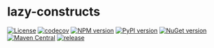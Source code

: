 # lazy-constructs

[![License](https://img.shields.io/badge/License-Apache%202.0-yellowgreen.svg)](https://opensource.org/licenses/Apache-2.0)
[![codecov](https://codecov.io/gh/lazinessdevs/lazy-constructs/branch/main/graph/badge.svg?token=ENFG0OQBOZ)](https://codecov.io/gh/lazinessdevs/lazy-constructs)
[![NPM version](https://img.shields.io/npm/v/lazy-constructs?label=pypi%20package&color=brightgreen)](https://badge.fury.io/js/lazy-constructs)
[![PyPI version](https://img.shields.io/pypi/v/lazy-constructs?label=pypi%20package&color=brightgreen)](https://badge.fury.io/py/lazy-constructs)
[![NuGet version](https://img.shields.io/nuget/v/LazyConstructs?label=nuget%20package&color=brightgreen)](https://badge.fury.io/nu/LazyConstructs)
[![Maven Central](https://img.shields.io/maven-central/v/com.lazinessdevs/lazyconstructs.svg?label=maven%20central&color=brightgreen)](https://search.maven.org/search?q=g:%22com.lazinessdevs%22%20AND%20a:%22lazy-constructs%22)
[![release](https://github.com/lazinessdevs/lazy-constructs/actions/workflows/release.yml/badge.svg)](https://github.com/lazinessdevs/lazy-constructs/actions/workflows/release.yml)
